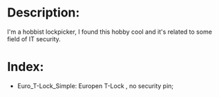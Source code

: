Description:
============

I'm a hobbist lockpicker, I found this hobby cool and it's related to some field of IT security.

Index:
======

- Euro_T-Lock_Simple: Europen T-Lock , no security pin;



